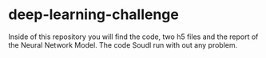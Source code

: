 # deep-learning-challenge

Inside of this repository you will find the code, two h5 files and the report of the Neural Network Model. The code Soudl run with out any problem.
